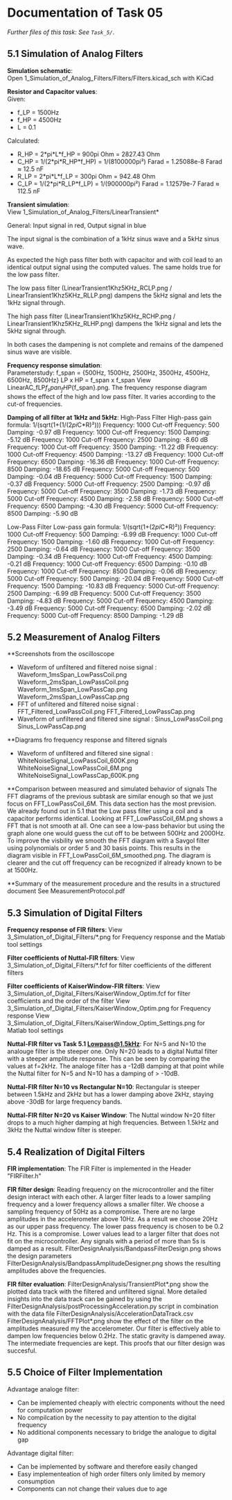 # Documentation of Task 05
_Further files of this task: See `Task_5/`_.

## 5.1 Simulation of Analog Filters

**Simulation schematic**:  
Open 1_Simulation_of_Analog_Filters/Filters/Filters.kicad_sch with KiCad

**Resistor and Capacitor values**:  
Given:
- f_LP = 1500Hz
- f_HP = 4500Hz
- L = 0.1

Calculated:
- R_HP = 2\*pi\*L\*f_HP = 900pi Ohm = 2827.43 Ohm
- C_HP = 1/(2\*pi\*R_HP\*f_HP) = 1/(8100000pi²) Farad = 1.25088e-8 Farad ≈ 12.5 nF
- R_LP = 2\*pi\*L\*f_LP = 300pi Ohm = 942.48 Ohm
- C_LP = 1/(2\*pi\*R_LP\*f_LP) = 1/(900000pi²) Farad  = 1.12579e-7 Farad ≈ 112.5 nF
      
**Transient simulation**:  
View 1_Simulation_of_Analog_Filters/LinearTransient*  

General: Input signal in red, Output signal in blue

The input signal is the combination of a 1kHz sinus wave and a 5kHz sinus wave.

As expected the high pass filter both with capacitor and with coil lead to an identical output signal using the computed values. The same holds true for the low pass filter.

The low pass filter (LinearTransient1Khz5KHz_RCLP.png / LinearTransient1Khz5KHz_RLLP.png) dampens the 5kHz signal and lets the 1kHz signal through.

The high pass filter (LinearTransient1Khz5KHz_RCHP.png / LinearTransient1Khz5KHz_RLHP.png) dampens the 1kHz signal and lets the 5kHz signal through.
      
In both cases the dampening is not complete and remains of the dampened sinus wave are visible.

**Frequency response simulation**:  
Parameterstudy: f_span = {500Hz, 1500Hz, 2500Hz, 3500Hz, 4500Hz, 6500Hz, 8500Hz}
                LP x HP = f_span x f_span
View LinearAC_fLP${f_span}_fHP${f_span}.png. The frequency response diagram shows the effect of the high and low pass filter. It varies according to the cut-of frequencies.

**Damping of all filter at 1kHz and 5kHz**:
High-Pass Filter
High-pass gain formula: 1/(sqrt(1+(1/(2*pi*C*R)²)))
Frequency: 1000   Cut-off Frequency:  500   Damping: -0.97 dB
Frequency: 1000   Cut-off Frequency: 1500   Damping: -5.12 dB
Frequency: 1000   Cut-off Frequency: 2500   Damping: -8.60 dB
Frequency: 1000   Cut-off Frequency: 3500   Damping: -11.22 dB
Frequency: 1000   Cut-off Frequency: 4500   Damping: -13.27 dB
Frequency: 1000   Cut-off Frequency: 6500   Damping: -16.36 dB
Frequency: 1000   Cut-off Frequency: 8500   Damping: -18.65 dB
Frequency: 5000   Cut-off Frequency:  500   Damping: -0.04 dB
Frequency: 5000   Cut-off Frequency: 1500   Damping: -0.37 dB
Frequency: 5000   Cut-off Frequency: 2500   Damping: -0.97 dB
Frequency: 5000   Cut-off Frequency: 3500   Damping: -1.73 dB
Frequency: 5000   Cut-off Frequency: 4500   Damping: -2.58 dB
Frequency: 5000   Cut-off Frequency: 6500   Damping: -4.30 dB
Frequency: 5000   Cut-off Frequency: 8500   Damping: -5.90 dB


Low-Pass Filter
Low-pass gain formula: 1/(sqrt(1+(2*pi*C*R)²))
Frequency: 1000   Cut-off Frequency:  500   Damping: -6.99 dB
Frequency: 1000   Cut-off Frequency: 1500   Damping: -1.60 dB
Frequency: 1000   Cut-off Frequency: 2500   Damping: -0.64 dB
Frequency: 1000   Cut-off Frequency: 3500   Damping: -0.34 dB
Frequency: 1000   Cut-off Frequency: 4500   Damping: -0.21 dB
Frequency: 1000   Cut-off Frequency: 6500   Damping: -0.10 dB
Frequency: 1000   Cut-off Frequency: 8500   Damping: -0.06 dB
Frequency: 5000   Cut-off Frequency:  500   Damping: -20.04 dB
Frequency: 5000   Cut-off Frequency: 1500   Damping: -10.83 dB
Frequency: 5000   Cut-off Frequency: 2500   Damping: -6.99 dB
Frequency: 5000   Cut-off Frequency: 3500   Damping: -4.83 dB
Frequency: 5000   Cut-off Frequency: 4500   Damping: -3.49 dB
Frequency: 5000   Cut-off Frequency: 6500   Damping: -2.02 dB
Frequency: 5000   Cut-off Frequency: 8500   Damping: -1.29 dB


## 5.2 Measurement of Analog Filters

**Screenshots from the oscilloscope
- Waveform of unfiltered and filtered noise signal : 
Waveform_1msSpan_LowPassCoil.png
Waveform_2msSpan_LowPassCoil.png
Waveform_1msSpan_LowPassCap.png
Waveform_2msSpan_LowPassCap.png
- FFT of unfiltered and filtered noise signal : 
FFT_Filtered_LowPassCoil.png
FFT_Filtered_LowPassCap.png
- Waveform of unfiltered and filtered sine signal : 
Sinus_LowPassCoil.png
Sinus_LowPassCap.png

**Diagrams fro frequency response and filtered signals
- Waveform of unfiltered and filtered sine signal : 
WhiteNoiseSignal_LowPassCoil_600K.png
WhiteNoiseSignal_LowPassCoil_6M.png
WhiteNoiseSignal_LowPassCap_600K.png

**Comparison between measured and simulated behavior of signals
The FFT diagrams of the previous subtask are similar enough so that we just focus on FFT_LowPassCoil_6M. This data section has the most prevision. We already found out in 5.1 that the Low pass filter using a coil and a capacitor performs identical.
Looking at FFT_LowPassCoil_6M.png shows a FFT that is not smooth at all. One can see a low-pass behavior but using the graph alone one would guess the cut off to be between 500Hz and 2000Hz.
To improve the visbility we smooth the FFT diagram with a Savgol filter using polynomials or order 5 and 30 basis points. This results in the diagram visible in FFT_LowPassCoil_6M_smoothed.png. The diagram is clearer and the cut off frequency can be recognized if already known to be at 1500Hz.

**Summary of the measurement procedure and the results in a structured document
See MeasurementProtocol.pdf


## 5.3 Simulation of Digital Filters

**Frequency response of FIR filters**:
View 3_Simulation_of_Digital_Filters/*.png for Frequency response and the Matlab tool settings

**Filter coefficients of Nuttal-FIR filters**:
View 3_Simulation_of_Digital_Filters/*.fcf for filter coefficients of the different filters

**Filter coefficients of KaiserWindow-FIR filters**:
View 3_Simulation_of_Digital_Filters/KaiserWindow_Optim.fcf for filter coefficients and the order of the filter
View 3_Simulation_of_Digital_Filters/KaiserWindow_Optim.png for Frequency response
View 3_Simulation_of_Digital_Filters/KaiserWindow_Optim_Settings.png for Matlab tool settings

**Nuttal-FIR filter vs Task 5.1 Lowpass@1.5kHz**:
For N=5 and N=10 the analouge filter is the steeper one. Only N=20 leads to a digital Nuttal filter with a steeper amplitude response. This can be seen by comparing the values at f=2kHz. The analoge filter has a -12dB damping at that point while the Nuttal filter for N=5 and N=10 has a damping of > -10dB.

**Nuttal-FIR filter N=10 vs Rectangular N=10**:
Rectangular is steeper between 1.5kHz and 2kHz but has a lower damping above 2kHz, staying above -30dB for large frequency bands.

**Nuttal-FIR filter N=20 vs Kaiser Window**:
The Nuttal window N=20 filter drops to a much higher damping at high frequencies. Between 1.5kHz and 3kHz the Nuttal window filter is steeper.

## 5.4 Realization of Digital Filters
**FIR implementation**:
The FIR Filter is implemented in the Header "FIRFilter.h"

**FIR filter design**:
Reading frequency on the microcontroller and the filter design interact with each other.
A larger filter leads to a lower sampling frequency and a lower frequency allows a smaller filter.
We choose a sampling frequency of 50Hz as a compromise.
There are no large amplitudes in the accelerometer above 10Hz. As a result we choose 20Hz as our upper pass frequency.
The lower pass frequency is chosen to be 0.2 Hz. This is a compromise. Lower values lead to a larger filter that does not fit on the microcontroller. Any signals with a period of more than 5s is damped as a result.
FilterDesignAnalysis/BandpassFilterDesign.png shows the design parameters
FilterDesignAnalysis/BandpassAmplitudeDesigner.png shows the resulting amplitudes above the frequencies.

**FIR filter evaluation**:
FilterDesignAnalysis/TransientPlot*.png show the plotted data track with the filtered and unfiltered signal.
More detailed insights into the data track can be gained by using the FilterDesignAnalysis/postProcessingAcceleration.py script in combination with the data file FilterDesignAnalysis/AccelerationDataTrack.csv
FilterDesignAnalysis/FFTPlot*.png show the effect of the filter on the amplitudes measured my the accelerometer. Our filter is effectively able to dampen low frequencies below 0.2Hz. The static gravity is dampened away.
The intermediate frequencies are kept.
This proofs that our filter design was succesful.

## 5.5 Choice of Filter Implementation

Advantage analoge filter:
- Can be implemented cheaply with electric components without the need for computation power
- No compilcation by the necessity to pay attention to the digital frequency
- No additional components necessary to bridge the analogue to digital gap

Advantage digital filter:
- Can be implemented by software and therefore easily changed
- Easy implementeation of high order filters only limited by memory consumption
- Components can not change their values due to age
